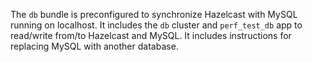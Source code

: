 The `db` bundle is preconfigured to synchronize Hazelcast with MySQL running on localhost. It includes the `db` cluster and `perf_test_db` app to read/write from/to Hazelcast and MySQL. It includes instructions for replacing MySQL with another database.
